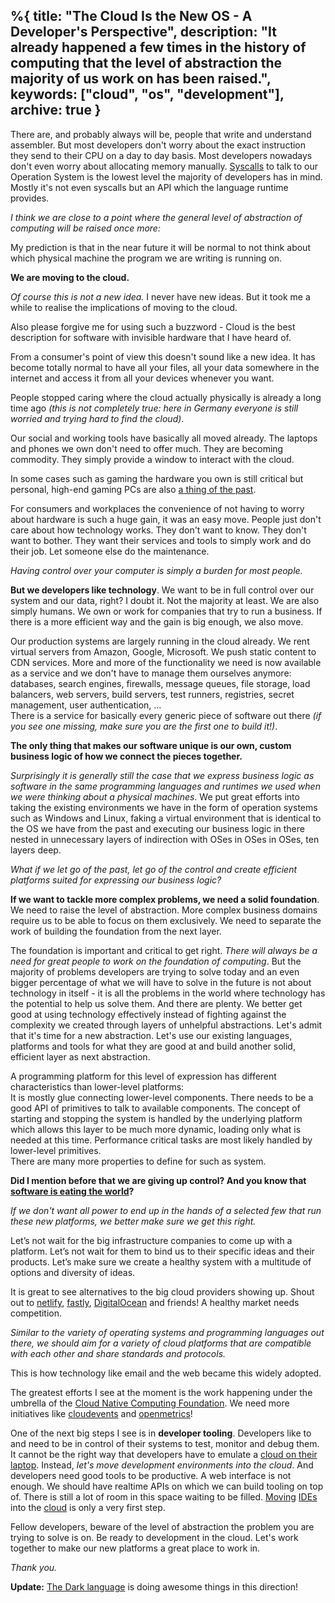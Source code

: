 %{
  title: "The Cloud Is the New OS - A Developer's Perspective",
  description: "It already happened a few times in the history of computing that the level of abstraction the majority of us work on has been raised.",
  keywords: ["cloud", "os", "development"],
  archive: true
}
---

There are, and probably always will be, people that write and understand assembler. But most developers don't worry about the exact instruction they send to their CPU on a day to day basis. Most developers nowadays don't even worry about allocating memory manually. [Syscalls](https://en.wikipedia.org/wiki/System_call) to talk to our Operation System is the lowest level the majority of developers has in mind. Mostly it's not even syscalls but an API which the language runtime provides.

_I think we are close to a point where the general level of abstraction of computing will be raised once more:_

My prediction is that in the near future it will be normal to not think about which physical machine the program we are writing is running on.

**We are moving to the cloud.**

*Of course this is not a new idea.* I never have new ideas. But it took me a while to realise the implications of moving to the cloud.

Also please forgive me for using such a buzzword - Cloud is the best description for software with invisible hardware that I have heard of.

From a consumer's point of view this doesn't sound like a new idea. It has become totally normal to have all your files, all your data somewhere in the internet and access it from all your devices whenever you want.

People stopped caring where the cloud actually physically is already a long time ago *(this is not completely true: here in Germany everyone is still worried and trying hard to find the cloud)*.

Our social and working tools have basically all moved already.  The laptops and phones we own don't need to offer much. They are becoming commodity. They simply provide a window to interact with the cloud.

In some cases such as gaming the hardware you own is still critical but personal, high-end gaming PCs are also [a thing of the past](https://en.wikipedia.org/wiki/Games_as_a_service).


For consumers and workplaces the convenience of not having to worry about hardware is such a huge gain, it was an easy move. People just don't care about how technology works. They don't want to know. They don't want to bother. They want their services and tools to simply work and do their job. Let someone else do the maintenance.

*Having control over your computer is simply a burden for most people.*

**But we developers like technology**. We want to be in full control over our system and our data, right? I doubt it. Not the majority at least. We are also simply humans. We own or work for companies that try to run a business. If there is a more efficient way and the gain is big enough, we also move.

Our production systems are largely running in the cloud already. We rent virtual servers from Amazon, Google, Microsoft. We push static content to CDN services. More and more of the functionality we need is now available as a service and we don't have to manage them ourselves anymore:<br>databases, search engines, firewalls, message queues, file storage, load balancers, web servers, build servers, test runners, registries, secret management, user authentication, …<br>There is a service for basically every generic piece of software out there *(if you see one missing, make sure you are the first one to build it!)*.

**The only thing that makes our software unique is our own, custom business logic of how we connect the pieces together.**

*Surprisingly it is generally still the case that we express business logic as software in the same programming languages and runtimes we used when we were thinking about a physical machines*. We put great efforts into taking the existing environments we have in the form of operation systems such as Windows and Linux, faking a virtual environment that is identical to the OS we have from the past and executing our business logic in there nested in unnecessary layers of indirection with OSes in OSes in OSes, ten layers deep.

*What if we let go of the past, let go of the control and create efficient platforms suited for expressing our business logic?*

**If we want to tackle more complex problems, we need a solid foundation**. We need to raise the level of abstraction. More complex business domains require us to be able to focus on them exclusively. We need to separate the work of building the foundation from the next layer.

The foundation is important and critical to get right. *There will always be a need for great people to work on the foundation of computing*. But the majority of problems developers are trying to solve today and an even bigger percentage of what we will have to solve in the future is not about technology in itself - it is all the problems in the world where technology has the potential to help us solve them. And there are plenty. We better get good at using technology effectively instead of fighting against the complexity we created through layers of unhelpful abstractions. Let's admit that it's time for a new abstraction. Let's use our existing languages, platforms and tools for what they are good at and build another solid, efficient layer as next abstraction.

A programming platform for this level of expression has different characteristics than lower-level platforms:<br>It is mostly glue connecting lower-level components. There needs to be a good API of primitives to talk to available components. The concept of starting and stopping the system is handled by the underlying platform which allows this layer to be much more dynamic, loading only what is needed at this time. Performance critical tasks are most likely handled by lower-level primitives.<br>There are many more properties to define for such as system.

**Did I mention before that we are giving up control? And you know that [software is eating the world](https://a16z.com/2016/08/20/why-software-is-eating-the-world/)?**

*If we don't want all power to end up in the hands of a selected few that run these new platforms, we better make sure we get this right.*

Let’s not wait for the big infrastructure companies to come up with a platform. Let’s not wait for them to bind us to their specific ideas and their products. Let’s make sure we create a healthy system with a multitude of options and diversity of ideas.

It is great to see alternatives to the big cloud providers showing up. Shout out to [netlify](https://www.netlify.com/), [fastly](https://www.fastly.com/), [DigitalOcean](https://www.digitalocean.com/) and friends! A healthy market needs competition.

*Similar to the variety of operating systems and programming languages out there, we should aim for a variety of cloud platforms that are compatible with each other and share standards and protocols.*

This is how technology like email and the web became this widely adopted.

The greatest efforts I see at the moment is the work happening under the umbrella of the [Cloud Native Computing Foundation](https://www.cncf.io/). We need more initiatives like [cloudevents](https://cloudevents.io/) and [openmetrics](https://openmetrics.io/)!


One of the next big steps I see is in **developer tooling**. Developers like to and need to be in control of their systems to test, monitor and debug them. It cannot be the right way that developers have to emulate a [cloud on their laptop](https://github.com/kubernetes/minikube). Instead, *let's move development environments into the cloud*. And developers need good tools to be productive. A web interface is not enough. We should have realtime APIs on which we can build tooling on top of. There is still a lot of room in this space waiting to be filled. [Moving](https://codenvy.com/) [IDEs](https://coder.com/) into the [cloud](https://c9.io/announcement) is only a very first step.


Fellow developers, beware of the level of abstraction the problem you are trying to solve is on. Be ready to development in the cloud. Let's work together to make our new platforms a great place to work in.

*Thank you.*


**Update:** [The Dark language](https://medium.com/darklang/how-dark-deploys-code-in-50ms-771c6dd60671) is doing awesome things in this direction!

